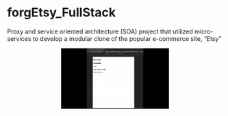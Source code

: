 # forgEtsy_FullStack
Proxy and service oriented architecture (SOA) project that utilized micro-services to develop a modular clone of the popular e-commerce site, “Etsy”

<img class="gif" style="display: block;
  margin-left: auto;
  margin-right: auto;
  width: 50%;" src="https://github.com/jkeane889/forgEtsy_FullStack/blob/master/forgEtsyBuild.gif"
/>
